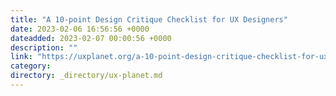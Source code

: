 ```yaml
---
title: "A 10-point Design Critique Checklist for UX Designers"
date: 2023-02-06 16:56:56 +0000
dateadded: 2023-02-07 00:00:56 +0000
description: ""
link: "https://uxplanet.org/a-10-point-design-critique-checklist-for-ux-designers-57ef81454219?source=rss----819cc2aaeee0---4"
category:
directory: _directory/ux-planet.md
---
```

